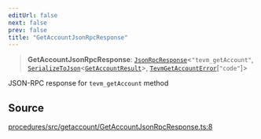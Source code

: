 ```yaml
---
editUrl: false
next: false
prev: false
title: "GetAccountJsonRpcResponse"
---
```


> **GetAccountJsonRpcResponse**: [`JsonRpcResponse`](/reference/tevm/jsonrpc/type-aliases/jsonrpcresponse/)\<`"tevm_getAccount"`, [`SerializeToJson`](/reference/tevm/procedures/type-aliases/serializetojson/)\<[`GetAccountResult`](/reference/tevm/actions/type-aliases/getaccountresult/)\>, [`TevmGetAccountError`](/reference/tevm/actions/type-aliases/tevmgetaccounterror/)\[`"code"`\]\>

JSON-RPC response for `tevm_getAccount` method

## Source

[procedures/src/getaccount/GetAccountJsonRpcResponse.ts:8](https://github.com/evmts/tevm-monorepo/blob/main/packages/procedures/src/getaccount/GetAccountJsonRpcResponse.ts#L8)
